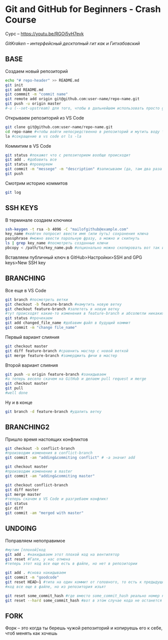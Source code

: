 # Git and GitHub for Beginners - Crash Course

Сурс – https://youtu.be/RGOj5yH7evk

*GitKraken – интерфейсный десктопный гит как и Гитхабовский*

## BASE

Создаем новый репозиторий

```bash
echo "# repo-header" >> README.md
git init
git add README.md
git commmit -m "commit name"
git remote add origin git@github.com:user-name/repo-name.git
git push -u origin master
#-u (--set-upstream) для того, чтобы в дальнейшем использовать просто git push
```



Открываем репозиторий из VS Code

```bash
git clone git@github.com:user-name/repo-name.git
cd repo-name #чтобы войти непосредственно в репозиторий и мутить воду там
la #сокращение в vs code от ls -la
```



Коммитим в VS Code

```bash
git status #покажет что с репозиторием вообще происходит
git add . #добавить все
git status #проверяем
git commit -m "messege" -m "description" #записываем (да, там два раза -m)
git push
```



Смотрим историю коммитов

```bash
git log
```



## SSH KEYS

В терминале создаем ключики

```bash
ssh-keygen -t rsa -b 4096 -C "mailofgithub@example.com"
key_name #кейген попросит ввести имя (или путь) сохранения ключа
passphrase #можно ввести парольную фразу, а можно и скипнуть
ls | grep key_name #посмотреть созданные ключи
pbcopy < /path/to/key_name.pub #опционально можно скопировать вот так или же вручную
```

Вставляем публичный ключ в GitHub>Настройки>SSH and GPG keys>New SSH key



## BRANCHING

Все еще в VS Code

```bash
git branch #посмотреть ветки
git checkout -b feature-branch #намутить новую ветку
git checkout feature-branch #залететь в новую ветку
#тут происходят какие-то изменения в feature-branch и абсолютли никаких в master
git status #прочекаем
git add changed_file_name #добавим файл в будущий коммит
git commit -m "change file_name"

```



Первый вариант слияния

```bash
git checkout master
git diff feature-branch #сравнить мастер с новой веткой
git merge feature-branch #замерджить фичи в мастер
```



Второй вариант слияния

```bash
git push -u origin feature-branch #закидываем
#а теперь весело скачем на GitHub и делаем pull request и merge
git checkout master
git pull
#well done
```



Ну и в конце

```bash
git branch -d feature-branch #удалить ветку
```



## BRANCHING2

Пришло время настоящих конфликтов

```bash
git checkout -b conflict-branch
#производим изменения в conflict-branch
git commit -am "adding&commiting conflict" # -a значит add

git checkout master
#производим изменение в master
git commit -am "adding&commiting master"

git checkout conflict-branch
git diff master
git merge master
#теперь скачем в VS Code и разгребаем конфликт
git status
gir diff
git commit -am "merged with master"
```



## UNDOING

Поправляем непоправимое

```bash
#мутим [плохой]код
git add . #накидываем этот плохой код на вентилятор
git reset #Галя, у нас отмена
#теперь этот код все еще есть в файле, но нет в репозитории

git add . #снова накидываем
git commit -m "goodcode"
git reset HEAD~1 #типа на один коммит от головного, то есть к предыдущему
#код все еще в файле, но из репозитория изъят

git reset some_commit_hash #где вместо some_commit_hash реально номер коммита
git reset --hard some_commit_hash #вот в этом случае кода не останется ты реально откатишься
```



## FORK

Форк – это когда ты берешь чужой репозиторий и копируешь его к себе, чтоб менять как хочешь
